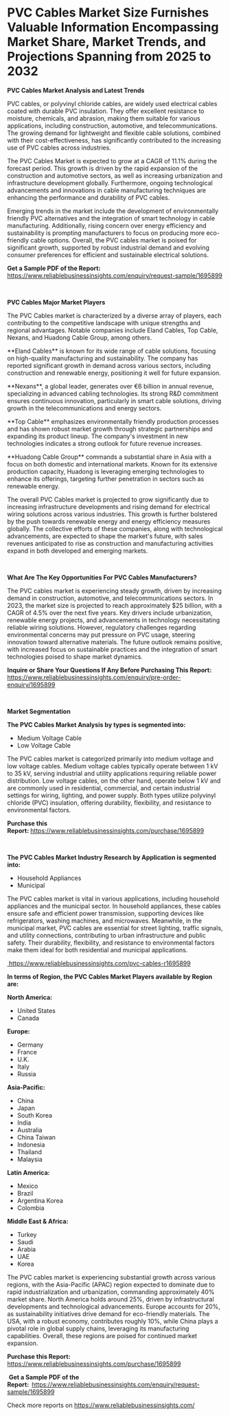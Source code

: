 <p><h1>PVC Cables Market Size Furnishes Valuable Information Encompassing Market Share, Market Trends, and Projections Spanning from 2025 to 2032</h1></p><p><strong>PVC Cables Market Analysis and Latest Trends</strong></p>
<p><p>PVC cables, or polyvinyl chloride cables, are widely used electrical cables coated with durable PVC insulation. They offer excellent resistance to moisture, chemicals, and abrasion, making them suitable for various applications, including construction, automotive, and telecommunications. The growing demand for lightweight and flexible cable solutions, combined with their cost-effectiveness, has significantly contributed to the increasing use of PVC cables across industries.</p><p>The PVC Cables Market is expected to grow at a CAGR of 11.1% during the forecast period. This growth is driven by the rapid expansion of the construction and automotive sectors, as well as increasing urbanization and infrastructure development globally. Furthermore, ongoing technological advancements and innovations in cable manufacturing techniques are enhancing the performance and durability of PVC cables.</p><p>Emerging trends in the market include the development of environmentally friendly PVC alternatives and the integration of smart technology in cable manufacturing. Additionally, rising concern over energy efficiency and sustainability is prompting manufacturers to focus on producing more eco-friendly cable options. Overall, the PVC cables market is poised for significant growth, supported by robust industrial demand and evolving consumer preferences for efficient and sustainable electrical solutions.</p></p>
<p><strong>Get a Sample PDF of the Report:&nbsp;</strong> <a href="https://www.reliablebusinessinsights.com/enquiry/request-sample/1695899?utm_campaign=3134&utm_medium=2&utm_source=Github&utm_content=ia&utm_term=07042025&utm_id=pvc-cables">https://www.reliablebusinessinsights.com/enquiry/request-sample/1695899</a></p>
<p>&nbsp;</p>
<p><strong>PVC Cables Major Market Players</strong></p>
<p><p>The PVC Cables market is characterized by a diverse array of players, each contributing to the competitive landscape with unique strengths and regional advantages. Notable companies include Eland Cables, Top Cable, Nexans, and Huadong Cable Group, among others. </p><p>**Eland Cables** is known for its wide range of cable solutions, focusing on high-quality manufacturing and sustainability. The company has reported significant growth in demand across various sectors, including construction and renewable energy, positioning it well for future expansion.</p><p>**Nexans**, a global leader, generates over €6 billion in annual revenue, specializing in advanced cabling technologies. Its strong R&D commitment ensures continuous innovation, particularly in smart cable solutions, driving growth in the telecommunications and energy sectors.</p><p>**Top Cable** emphasizes environmentally friendly production processes and has shown robust market growth through strategic partnerships and expanding its product lineup. The company's investment in new technologies indicates a strong outlook for future revenue increases.</p><p>**Huadong Cable Group** commands a substantial share in Asia with a focus on both domestic and international markets. Known for its extensive production capacity, Huadong is leveraging emerging technologies to enhance its offerings, targeting further penetration in sectors such as renewable energy.</p><p>The overall PVC Cables market is projected to grow significantly due to increasing infrastructure developments and rising demand for electrical wiring solutions across various industries. This growth is further bolstered by the push towards renewable energy and energy efficiency measures globally. The collective efforts of these companies, along with technological advancements, are expected to shape the market's future, with sales revenues anticipated to rise as construction and manufacturing activities expand in both developed and emerging markets.</p></p>
<p>&nbsp;</p>
<p><strong>What Are The Key Opportunities For PVC Cables Manufacturers?</strong></p>
<p><p>The PVC cables market is experiencing steady growth, driven by increasing demand in construction, automotive, and telecommunications sectors. In 2023, the market size is projected to reach approximately $25 billion, with a CAGR of 4.5% over the next five years. Key drivers include urbanization, renewable energy projects, and advancements in technology necessitating reliable wiring solutions. However, regulatory challenges regarding environmental concerns may put pressure on PVC usage, steering innovation toward alternative materials. The future outlook remains positive, with increased focus on sustainable practices and the integration of smart technologies poised to shape market dynamics.</p></p>
<p><strong>Inquire or Share Your Questions If Any Before Purchasing This Report:</strong> <a href="https://www.reliablebusinessinsights.com/enquiry/pre-order-enquiry/1695899?utm_campaign=3134&utm_medium=2&utm_source=Github&utm_content=ia&utm_term=07042025&utm_id=pvc-cables">https://www.reliablebusinessinsights.com/enquiry/pre-order-enquiry/1695899</a></p>
<p>&nbsp;</p>
<p><strong>Market Segmentation</strong></p>
<p><strong>The PVC Cables Market Analysis by types is segmented into:</strong></p>
<p><ul><li>Medium Voltage Cable</li><li>Low Voltage Cable</li></ul></p>
<p><p>The PVC cables market is categorized primarily into medium voltage and low voltage cables. Medium voltage cables typically operate between 1 kV to 35 kV, serving industrial and utility applications requiring reliable power distribution. Low voltage cables, on the other hand, operate below 1 kV and are commonly used in residential, commercial, and certain industrial settings for wiring, lighting, and power supply. Both types utilize polyvinyl chloride (PVC) insulation, offering durability, flexibility, and resistance to environmental factors.</p></p>
<p><strong>Purchase this Report:&nbsp;</strong><a href="https://www.reliablebusinessinsights.com/purchase/1695899?utm_campaign=3134&utm_medium=2&utm_source=Github&utm_content=ia&utm_term=07042025&utm_id=pvc-cables">https://www.reliablebusinessinsights.com/purchase/1695899</a></p>
<p>&nbsp;</p>
<p><strong>The PVC Cables Market Industry Research by Application is segmented into:</strong></p>
<p><ul><li>Household Appliances</li><li>Municipal</li></ul></p>
<p><p>The PVC cables market is vital in various applications, including household appliances and the municipal sector. In household appliances, these cables ensure safe and efficient power transmission, supporting devices like refrigerators, washing machines, and microwaves. Meanwhile, in the municipal market, PVC cables are essential for street lighting, traffic signals, and utility connections, contributing to urban infrastructure and public safety. Their durability, flexibility, and resistance to environmental factors make them ideal for both residential and municipal applications.</p></p>
<p><a href="https://www.reliablebusinessinsights.com/pvc-cables-r1695899?utm_campaign=3134&utm_medium=2&utm_source=Github&utm_content=ia&utm_term=07042025&utm_id=pvc-cables">&nbsp;https://www.reliablebusinessinsights.com/pvc-cables-r1695899</a></p>
<p><strong>In terms of Region, the PVC Cables Market Players available by Region are:</strong></p>
<p>
    <p> <strong> North America: </strong>
        <ul>
            <li>United States</li>
            <li>Canada</li>
        </ul>
        </p> 
    <p> <strong> Europe: </strong>
        <ul>
            <li>Germany</li>
            <li>France</li>
            <li>U.K.</li>
            <li>Italy</li>
            <li>Russia</li>
        </ul>
        </p> 
    <p> <strong> Asia-Pacific: </strong>
        <ul>
            <li>China</li>
            <li>Japan</li>
            <li>South Korea</li>
            <li>India</li>
            <li>Australia</li>
            <li>China Taiwan</li>
            <li>Indonesia</li>
            <li>Thailand</li>
            <li>Malaysia</li>
        </ul>
        </p> 
    <p> <strong> Latin America: </strong>
        <ul>
            <li>Mexico</li>
            <li>Brazil</li>
            <li>Argentina Korea</li>
            <li>Colombia</li>
        </ul>
        </p> 
    <p> <strong> Middle East & Africa: </strong>
        <ul>
            <li>Turkey</li>
            <li>Saudi</li>
            <li>Arabia</li>
            <li>UAE</li>
            <li>Korea</li>
        </ul>
    </p>
    </p>
<p><p>The PVC cables market is experiencing substantial growth across various regions, with the Asia-Pacific (APAC) region expected to dominate due to rapid industrialization and urbanization, commanding approximately 40% market share. North America holds around 25%, driven by infrastructural developments and technological advancements. Europe accounts for 20%, as sustainability initiatives drive demand for eco-friendly materials. The USA, with a robust economy, contributes roughly 10%, while China plays a pivotal role in global supply chains, leveraging its manufacturing capabilities. Overall, these regions are poised for continued market expansion.</p></p>
<p><strong>Purchase this Report: </strong><a href="https://www.reliablebusinessinsights.com/purchase/1695899?utm_campaign=3134&utm_medium=2&utm_source=Github&utm_content=ia&utm_term=07042025&utm_id=pvc-cables">https://www.reliablebusinessinsights.com/purchase/1695899</a></p>
<p>&nbsp;<strong>Get a Sample PDF of the Report:&nbsp;&nbsp;</strong><a href="https://www.reliablebusinessinsights.com/enquiry/request-sample/1695899?utm_campaign=3134&utm_medium=2&utm_source=Github&utm_content=ia&utm_term=07042025&utm_id=pvc-cables">https://www.reliablebusinessinsights.com/enquiry/request-sample/1695899</a></p>
<p><strong></strong></p>
<p>Check more reports on <a href="https://www.reliablebusinessinsights.com/?utm_campaign=3134&utm_medium=2&utm_source=Github&utm_content=ia&utm_term=07042025&utm_id=pvc-cables">https://www.reliablebusinessinsights.com/</a></p>